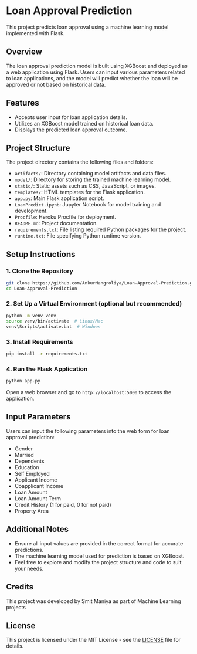 # Loan Approval Prediction

This project predicts loan approval using a machine learning model implemented with Flask.

## Overview

The loan approval prediction model is built using XGBoost and deployed as a web application using Flask. Users can input various parameters related to loan applications, and the model will predict whether the loan will be approved or not based on historical data.

## Features

- Accepts user input for loan application details.
- Utilizes an XGBoost model trained on historical loan data.
- Displays the predicted loan approval outcome.

## Project Structure

The project directory contains the following files and folders:

- `artifacts/`: Directory containing model artifacts and data files.
- `model/`: Directory for storing the trained machine learning model.
- `static/`: Static assets such as CSS, JavaScript, or images.
- `templates/`: HTML templates for the Flask application.
- `app.py`: Main Flask application script.
- `LoanPredict.ipynb`: Jupyter Notebook for model training and development.
- `Procfile`: Heroku Procfile for deployment.
- `README.md`: Project documentation.
- `requirements.txt`: File listing required Python packages for the project.
- `runtime.txt`: File specifying Python runtime version.

## Setup Instructions

### 1. Clone the Repository

```bash
git clone https://github.com/AnkurMangroliya/Loan-Approval-Prediction.git
cd Loan-Approval-Prediction
```

### 2. Set Up a Virtual Environment (optional but recommended)

```bash
python -m venv venv
source venv/bin/activate  # Linux/Mac
venv\Scripts\activate.bat  # Windows
```

### 3. Install Requirements

```bash
pip install -r requirements.txt
```

### 4. Run the Flask Application

```bash
python app.py
```

Open a web browser and go to `http://localhost:5000` to access the application.

## Input Parameters

Users can input the following parameters into the web form for loan approval prediction:

- Gender
- Married
- Dependents
- Education
- Self Employed
- Applicant Income
- Coapplicant Income
- Loan Amount
- Loan Amount Term
- Credit History (1 for paid, 0 for not paid)
- Property Area

## Additional Notes

- Ensure all input values are provided in the correct format for accurate predictions.
- The machine learning model used for prediction is based on XGBoost.
- Feel free to explore and modify the project structure and code to suit your needs.

## Credits

This project was developed by Smit Maniya as part of Machine Learning projects

## License

This project is licensed under the MIT License - see the [LICENSE](LICENSE) file for details.
```
